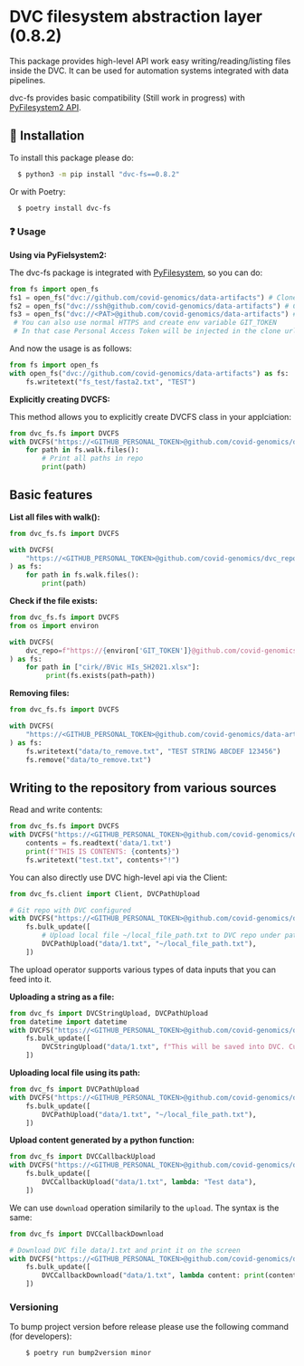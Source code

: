 # DVC filesystem abstraction layer (0.8.2)

This package provides high-level API work easy writing/reading/listing files inside the DVC.
It can be used for automation systems integrated with data pipelines.

dvc-fs provides basic compatibility (Still work in progress) with [PyFilesystem2 API](https://github.com/PyFilesystem/pyfilesystem2).

## :floppy_disk: Installation

To install this package please do:
```bash
  $ python3 -m pip install "dvc-fs==0.8.2"
```
Or with Poetry:
```bash
  $ poetry install dvc-fs
```

### :question: Usage

**Using via PyFielsystem2:**

The dvc-fs package is integrated with [PyFilesystem](https://github.com/PyFilesystem/pyfilesystem2), so you can do:

```python
from fs import open_fs
fs1 = open_fs("dvc://github.com/covid-genomics/data-artifacts") # Clone by https
fs2 = open_fs("dvc://ssh@github.com/covid-genomics/data-artifacts") # Clone by ssh
fs3 = open_fs("dvc://<PAT>@github.com/covid-genomics/data-artifacts") # Clone by https with personal access token
 # You can also use normal HTTPS and create env variable GIT_TOKEN
 # In that case Personal Access Token will be injected in the clone url
```

And now the usage is as follows:
```python
from fs import open_fs
with open_fs("dvc://github.com/covid-genomics/data-artifacts") as fs:
    fs.writetext("fs_test/fasta2.txt", "TEST")
```

**Explicitly creating DVCFS:**

This method allows you to explicitly create DVCFS class in your applciation:

```python
from dvc_fs.fs import DVCFS
with DVCFS("https://<GITHUB_PERSONAL_TOKEN>@github.com/covid-genomics/dvc_repo.git") as fs:
    for path in fs.walk.files():
        # Print all paths in repo
        print(path)
```

## Basic features

**List all files with walk():**

```python
from dvc_fs.fs import DVCFS

with DVCFS(
    "https://<GITHUB_PERSONAL_TOKEN>@github.com/covid-genomics/dvc_repo.git"
) as fs:
    for path in fs.walk.files():
        print(path)
```

**Check if the file exists:**

```python
from dvc_fs.fs import DVCFS
from os import environ

with DVCFS(
    dvc_repo=f"https://{environ['GIT_TOKEN']}@github.com/covid-genomics/data-artifacts.git"
) as fs:
    for path in ["cirk//BVic HIs_SH2021.xlsx"]:
         print(fs.exists(path=path))
```

**Removing files:**

```python
from dvc_fs.fs import DVCFS

with DVCFS(
    "https://<GITHUB_PERSONAL_TOKEN>@github.com/covid-genomics/data-artifacts.git"
) as fs:
    fs.writetext("data/to_remove.txt", "TEST STRING ABCDEF 123456")
    fs.remove("data/to_remove.txt")
```

## Writing to the repository from various sources

Read and write contents:
```python
from dvc_fs.fs import DVCFS
with DVCFS("https://<GITHUB_PERSONAL_TOKEN>@github.com/covid-genomics/dvc_repo.git") as fs:
    contents = fs.readtext('data/1.txt')
    print(f"THIS IS CONTENTS: {contents}")
    fs.writetext("test.txt", contents+"!")
```

You can also directly use DVC high-level api via the Client:
```python
from dvc_fs.client import Client, DVCPathUpload

# Git repo with DVC configured
with DVCFS("https://<GITHUB_PERSONAL_TOKEN>@github.com/covid-genomics/dvc_repo.git") as fs:
    fs.bulk_update([
        # Upload local file ~/local_file_path.txt to DVC repo under path data/1.txt
        DVCPathUpload("data/1.txt", "~/local_file_path.txt"),
    ])
```

The upload operator supports various types of data inputs that you can feed into it.

**Uploading a string as a file:**
```python
from dvc_fs import DVCStringUpload, DVCPathUpload
from datetime import datetime
with DVCFS("https://<GITHUB_PERSONAL_TOKEN>@github.com/covid-genomics/dvc_repo.git") as fs:
    fs.bulk_update([
        DVCStringUpload("data/1.txt", f"This will be saved into DVC. Current time: {datetime.now()}"),
    ])
```

**Uploading local file using its path:**
```python
from dvc_fs import DVCPathUpload
with DVCFS("https://<GITHUB_PERSONAL_TOKEN>@github.com/covid-genomics/dvc_repo.git") as fs:
    fs.bulk_update([
        DVCPathUpload("data/1.txt", "~/local_file_path.txt"),
    ])
```

**Upload content generated by a python function:**
```python
from dvc_fs import DVCCallbackUpload
with DVCFS("https://<GITHUB_PERSONAL_TOKEN>@github.com/covid-genomics/dvc_repo.git") as fs:
    fs.bulk_update([
        DVCCallbackUpload("data/1.txt", lambda: "Test data"),
    ])
```

We can use `download` operation similarily to the `upload`. The syntax is the same:
```python
from dvc_fs import DVCCallbackDownload

# Download DVC file data/1.txt and print it on the screen
with DVCFS("https://<GITHUB_PERSONAL_TOKEN>@github.com/covid-genomics/dvc_repo.git") as fs:
    fs.bulk_update([
        DVCCallbackDownload("data/1.txt", lambda content: print(content)),
    ])
```

### Versioning

To bump project version before release please use the following command (for developers):
```bash
    $ poetry run bump2version minor
```

